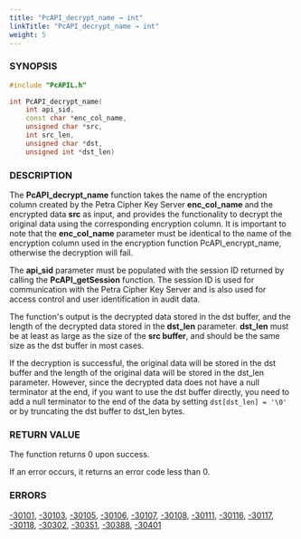 ```yaml
---
title: "PcAPI_decrypt_name → int"
linkTitle: "PcAPI_decrypt_name → int"
weight: 5
---
```


### SYNOPSIS
```cpp
#include "PcAPIL.h"

int PcAPI_decrypt_name(
    int api_sid,
    const char *enc_col_name,
    unsigned char *src,
    int src_len,
    unsigned char *dst,
    unsigned int *dst_len)
```


### DESCRIPTION
The **PcAPI_decrypt_name** function takes the name of the encryption column created by the Petra Cipher Key Server **enc_col_name** and the encrypted data **src** as input, and provides the functionality to decrypt the original data using the corresponding encryption column. It is important to note that the **enc_col_name** parameter must be identical to the name of the encryption column used in the encryption function PcAPI_encrypt_name, otherwise the decryption will fail.

The **api_sid** parameter must be populated with the session ID returned by calling the **PcAPI_getSession** function. The session ID is used for communication with the Petra Cipher Key Server and is also used for access control and user identification in audit data.

The function's output is the decrypted data stored in the dst buffer, and the length of the decrypted data stored in the **dst_len** parameter. **dst_len** must be at least as large as the size of the **src buffer**, and should be the same size as the dst buffer in most cases.

If the decryption is successful, the original data will be stored in the dst buffer and the length of the original data will be stored in the dst_len parameter. However, since the decrypted data does not have a null terminator at the end, if you want to use the dst buffer directly, you need to add a null terminator to the end of the data by setting `dst[dst_len] = '\0'` or by truncating the dst buffer to dst_len bytes.

### RETURN VALUE
The function returns 0 upon success. 

If an error occurs, it returns an error code less than 0.

### ERRORS
[-30101](../../../error-codes/#-30101), [-30103](../../../error-codes/#-30103), [-30105](../../../error-codes/#-30105), [-30106](../../../error-codes/#-30106), [-30107](../../../error-codes/#-30107), [-30108](../../../error-codes/#-30108), [-30111](../../../error-codes/#-30111), [-30116](../../../error-codes/#-30116), [-30117](../../../error-codes/#-30117), [-30118](../../../error-codes/#-30118), [-30302](../../../error-codes/#-30302), [-30351](../../../error-codes/#-30351), [-30388](../../../error-codes/#-30388), [-30401](../../../error-codes/#-30401)
